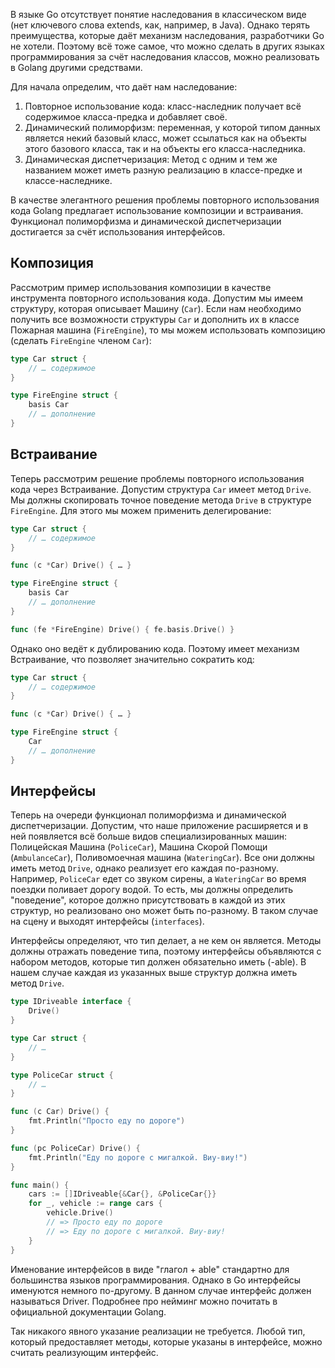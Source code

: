 
В языке Go отсутствует понятие наследования в классическом виде (нет ключевого слова extends, как, например, в Java).
Однако терять преимущества, которые даёт механизм наследования, разработчики Go не хотели.
Поэтому всё тоже самое, что можно сделать в других языках программирования за счёт наследования классов, можно реализовать в Golang другими средствами.

Для начала определим, что даёт нам наследование:
1. Повторное использование кода: класс-наследник получает всё содержимое класса-предка и добавляет своё.
2. Динамический полиморфизм: переменная, у которой типом данных является некий базовый класс, может ссылаться как на объекты этого базового класса, так и на объекты его класса-наследника.
3. Динамическая диспетчеризация: Метод с одним и тем же названием может иметь разную реализацию в классе-предке и классе-наследнике.

В качестве элегантного решения проблемы повторного использования кода Golang предлагает использование композиции и встраивания.
Функционал полиморфизма и динамической диспетчеризации достигается за счёт использования  интерфейсов.

## Композиция

Рассмотрим пример использования композиции в качестве инструмента повторного использования кода.
Допустим мы имеем структуру, которая описывает Машину (`Сar`).
Если нам необходимо получить все возможности структуры `Car` и дополнить их в классе Пожарная машина (`FireEngine`), то мы можем использовать композицию (сделать `FireEngine` членом `Car`):

```go
type Car struct {
	// … содержимое
}

type FireEngine struct {
	basis Car
	// … дополнение
}
```

## Встраивание

Теперь рассмотрим решение проблемы повторного использования кода через Встраивание.
Допустим структура `Car` имеет метод `Drive`. Мы должны скопировать точное поведение метода `Drive` в структуре `FireEngine`.
Для этого мы можем применить делегирование:

```go
type Car struct {
	// … содержимое
}

func (c *Car) Drive() { … }

type FireEngine struct {
	basis Car
	// … дополнение
}

func (fe *FireEngine) Drive() { fe.basis.Drive() }
```

Однако оно ведёт к дублированию кода. Поэтому имеет механизм Встраивание, что позволяет значительно сократить код:

```go
type Car struct {
	// … содержимое
}

func (c *Car) Drive() { … }

type FireEngine struct {
	Car
	// … дополнение
}
```

## Интерфейсы

Теперь на очереди функционал полиморфизма и динамической диспетчеризации.
Допустим, что наше приложение расширяется и в ней появляется всё больше видов специализированных машин:
Полицейская Машина (`PoliceCar`), Машина Скорой Помощи (`AmbulanceCar`), Поливомоечная машина (`WateringCar`).
Все они должны иметь метод `Drive`, однако реализует его каждая по-разному.
Например, `PoliceCar` едет со звуком сирены, а `WateringCar` во время поездки поливает дорогу водой.
То есть, мы должны определить "поведение", которое должно присутствовать в каждой из этих структур, но реализовано оно может быть по-разному.
В таком случае на сцену и выходят интерфейсы (`interfaces`).

Интерфейсы определяют, что тип делает, а не кем он является.
Методы должны отражать поведение типа, поэтому интерфейсы объявляются с набором методов, которые тип должен обязательно иметь (-able).
В нашем случае каждая из указанных выше структур должна иметь метод `Drive`.

```go
type IDriveable interface {
	Drive()
}

type Car struct {
	// …
}

type PoliceCar struct {
	// …
}

func (c Car) Drive() {
	fmt.Println("Просто еду по дороге")
}

func (pc PoliceCar) Drive() {
	fmt.Println("Еду по дороге с мигалкой. Виу-виу!")
}

func main() {
	cars := []IDriveable{&Car{}, &PoliceCar{}}
	for _, vehicle := range cars {
		vehicle.Drive()
		// => Просто еду по дороге
		// => Еду по дороге с мигалкой. Виу-виу!
	}
}
```

Именование интерфейсов в виде "глагол + able" стандартно для большинства языков программирования.
Однако в Go интерфейсы именуются немного по-другому. В данном случае интерфейс должен называться Driver.
Подробнее про нейминг можно почитать в официальной документации Golang.

Так никакого явного указание реализации не требуется.
Любой тип, который предоставляет методы, которые указаны в интерфейсе, можно считать реализующим интерфейс.
